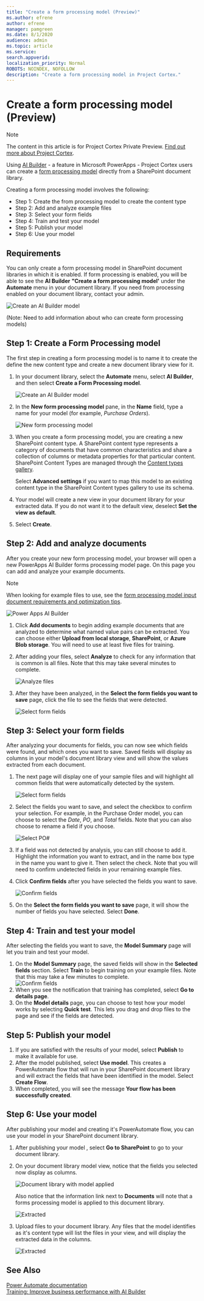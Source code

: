 ```yaml
---
title: "Create a form processing model (Preview)"
ms.author: efrene
author: efrene
manager: pamgreen
ms.date: 8/1/2020
audience: admin
ms.topic: article
ms.service: 
search.appverid: 
localization_priority: Normal
ROBOTS: NOINDEX, NOFOLLOW
description: "Create a form processing model in Project Cortex."
---
```


# Create a form processing model (Preview)

> [!Note] 
> The content in this article is for Project Cortex Private Preview. [Find out more about Project Cortex](https://aka.ms/projectcortex).

Using [AI Builder](https://docs.microsoft.com/ai-builder/overview) - a feature in Microsoft PowerApps - Project Cortex users can create a [form processing model](form-processing-overview.md) directly from a SharePoint document library. 

Creating a form processing model involves the following:
 - Step 1: Create the from processing model to create the content type
 - Step 2: Add and analyze example files
 - Step 3: Select your form fields
 - Step 4: Train and test your model
 - Step 5: Publish your model
 - Step 6: Use your model


## Requirements

You can only create a form processing model in SharePoint document libraries in which it is enabled. If form processing is enabled, you will be able to see the **AI Builder** **"Create a form processing model'** under the **Automate** menu in your document library.  If you need from processing enabled on your document library, contact your admin.

 ![Create an AI Builder model](../media/content-understanding/create-ai-builder-model.png)</br>

(Note: Need to add information about who can create form processing models)


## Step 1: Create a Form Processing model

The first step in creating a form processing model is to name it to create the define the new content type and create a new document library view for it.

1. In your document library, select the **Automate** menu, select **AI Builder**, and then select **Create a Form Processing model**.

    ![Create an AI Builder model](../media/content-understanding/create-ai-builder-model.png)</br>
2. In the **New form processing model** pane, in the  **Name** field, type a name for your model (for example, *Purchase Orders*).

    ![New form processing model](../media/content-understanding/new-form-model.png)</br> 

3. When you create a form processing model, you are creating a new SharePoint content type. A SharePoint content type represents a category of documents that have common characteristics and share a collection of columns or metadata properties for that particular content. SharePoint Content Types are managed through the [Content types gallery]().

    Select **Advanced settings** if you want to map this model to an existing content type in the SharePoint Content types gallery to use its schema. 

4. Your model will create a new view in your document library for your extracted data. If you do not want it to the default view, deselect **Set the view as default**.
5. Select **Create**.


## Step 2: Add and analyze documents

After you create your new form processing model, your browser will open a new PowerApps AI Builder forms processing model page. On this page you can add and analyze your example documents. </br>

> [!Note]
> When looking for example files to use, see the [form processing model input document requirements and optimization tips](https://docs.microsoft.com/ai-builder/form-processing-model-requirements). 

   ![Power Apps AI Builder](../media/content-understanding/powerapps.png)</br> 
 

1. Click **Add documents** to begin adding example documents that are analyzed to determine what named value pairs can be extracted. You can choose either **Upload from local storage**, **SharePoint**, or **Azure Blob storage**. You will need to use at least five files for training.
2. After adding your files, select **Analyze** to check for any information that is common is all files. Note that this may take several minutes to complete.</br> 
 
    ![Analyze files](../media/content-understanding/analyze.png)</br> 

3. After they have been analyzed, in the **Select the form fields you want to save** page, click the file to see the fields that were detected.</br>

    ![Select form fields](../media/content-understanding/select-form-fields.png)</br> 

## Step 3: Select your form fields

After analyzing your documents for fields, you can now see which fields were found, and which ones you want to save. Saved fields will display as columns in your model's document library view and will show the values extracted from each document.

1. The next page will display one of your sample files and will highlight all common fields that were automatically detected by the system. </br>

    ![Select form fields](../media/content-understanding/select-fields-page.png)</br> 

2. Select the fields you want to save, and select the checkbox to confirm your selection. For example, in the Purchase Order model, you can choose to select the *Date*, *PO*, and *Total* fields.  Note that you can also choose to rename a field if you choose. </br>

    ![Select PO#](../media/content-understanding/po.png)</br> 

3. If a field was not detected by analysis, you can still choose to add it. Highlight the information you want to extract, and in the name box type in the name you want to give it. Then select the check. Note that you will need to confirm undetected fields in your remaining example files.
4. Click **Confirm fields** after you have selected the fields you want to save. </br>
 
    ![Confirm fields](../media/content-understanding/confirm-fields.png)</br> 
 
5. On the **Select the form fields you want to save** page, it will show the number of fields you have selected. Select **Done**.

## Step 4: Train and test your model

After selecting the fields you want to save, the **Model Summary** page will let you train and test your model.

1. On the **Model Summary** page, the saved fields will show in the **Selected fields** section. Select **Train** to begin training on your example files. Note that this may take a few minutes to complete.</br>
    ![Confirm fields](../media/content-understanding/select-fields-train.png)</br> 
2. When you see the notification that training has completed, select **Go to details page**. 
3. On the **Model details** page, you can choose to test how your model works by selecting **Quick test**. This lets you drag and drop files to the page and see if the fields are detected.

## Step 5: Publish your model



1. If you are satisfied with the results of your model, select **Publish** to make it available for use.
2. After the model published, select **Use model**. This creates a PowerAutomate flow that will run in your SharePoint document library and will extract the fields that have been identified in the model. Select **Create Flow**.  
3. When completed, you will see the message **Your flow has been successfully created**.
 
 
## Step 6: Use your model

After publishing your model and creating it's PowerAutomate flow, you can use your model in your SharePoint document library.

1. After publishing your model , select **Go to SharePoint** to go to your document library.
2. On your document library model view, notice that the fields you selected now display as columns.</br>

    ![Document library with model applied](../media/content-understanding/doc-lib-view.png)</br> 

    Also notice that the information link next to **Documents** will note that a forms processing model is applied to this document library.

    ![Extracted](../media/content-understanding/info-button.png)</br>  

3. Upload files to your document library. Any files that the model identifies as it's content type will list the files in your view, and will display the extracted data in the columns.</br>

    ![Extracted](../media/content-understanding/doc-lib-done.png)</br>  



## See Also
  
[Power Automate documentation](https://docs.microsoft.com/power-automate/)</br>
[Training: Improve business performance with AI Builder](https://docs.microsoft.com/learn/paths/improve-business-performance-ai-builder/?source=learn)</br>




